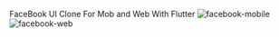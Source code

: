 FaceBook UI Clone For Mob and Web With Flutter
![facebook-mobile](https://user-images.githubusercontent.com/60543202/160628644-b5399d9c-f993-48c6-85b2-e98871357460.png)
![facebook-web](https://user-images.githubusercontent.com/60543202/160628677-19f5f572-5bfa-46f0-bccf-ffcc58bd3849.png)
